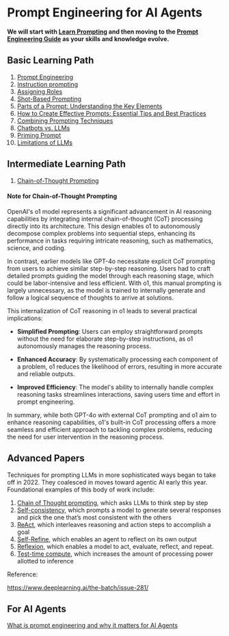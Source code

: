 # Prompt Engineering for AI Agents

**We will start with [Learn Prompting](https://learnprompting.org/docs/introduction) and then moving to the [Prompt Engineering Guide](https://www.promptingguide.ai/) as your skills and knowledge evolve.**

## Basic Learning Path

1. [Prompt Engineering](https://learnprompting.org/docs/basics/prompt_engineering)
2. [Instruction prompting](https://learnprompting.org/docs/basics/instructions)
3. [Assigning Roles](https://learnprompting.org/docs/basics/roles)
4. [Shot-Based Prompting](https://learnprompting.org/docs/basics/few_shot)
5. [Parts of a Prompt: Understanding the Key Elements](https://learnprompting.org/docs/basics/prompt_structure)
6. [How to Create Effective Prompts: Essential Tips and Best Practices](https://learnprompting.org/docs/basics/ai_prompt_tips)
7. [Combining Prompting Techniques](https://learnprompting.org/docs/basics/combining_techniques)
8. [Chatbots vs. LLMs](https://learnprompting.org/docs/basics/chatbot_basics)
9. [Priming Prompt](https://learnprompting.org/docs/basics/priming_prompt)
10. [Limitations of LLMs](https://learnprompting.org/docs/basics/pitfalls)

## Intermediate Learning Path

1. [Chain-of-Thought Prompting](https://learnprompting.org/docs/intermediate/chain_of_thought)


#### Note for Chain-of-Thought Prompting

OpenAI's o1 model represents a significant advancement in AI reasoning capabilities by integrating internal chain-of-thought (CoT) processing directly into its architecture. This design enables o1 to autonomously decompose complex problems into sequential steps, enhancing its performance in tasks requiring intricate reasoning, such as mathematics, science, and coding. 

In contrast, earlier models like GPT-4o necessitate explicit CoT prompting from users to achieve similar step-by-step reasoning. Users had to craft detailed prompts guiding the model through each reasoning stage, which could be labor-intensive and less efficient. With o1, this manual prompting is largely unnecessary, as the model is trained to internally generate and follow a logical sequence of thoughts to arrive at solutions. 

This internalization of CoT reasoning in o1 leads to several practical implications:

- **Simplified Prompting**: Users can employ straightforward prompts without the need for elaborate step-by-step instructions, as o1 autonomously manages the reasoning process. 

- **Enhanced Accuracy**: By systematically processing each component of a problem, o1 reduces the likelihood of errors, resulting in more accurate and reliable outputs. 

- **Improved Efficiency**: The model's ability to internally handle complex reasoning tasks streamlines interactions, saving users time and effort in prompt engineering. 

In summary, while both GPT-4o with external CoT prompting and o1 aim to enhance reasoning capabilities, o1's built-in CoT processing offers a more seamless and efficient approach to tackling complex problems, reducing the need for user intervention in the reasoning process.

 

## Advanced Papers

Techniques for prompting LLMs in more sophisticated ways began to take off in 2022. They coalesced in moves toward agentic AI early this year. Foundational examples of this body of work include:

1. [Chain of Thought prompting](https://arxiv.org/abs/2201.11903), which asks LLMs to think step by step
2. [Self-consistency](https://arxiv.org/abs/2203.11171), which prompts a model to generate several responses and pick the one that’s most consistent with the others
3. [ReAct](https://research.google/blog/react-synergizing-reasoning-and-acting-in-language-models/), which interleaves reasoning and action steps to accomplish a goal
4. [Self-Refine](https://arxiv.org/abs/2303.17651), which enables an agent to reflect on its own output
5. [Reflexion](https://arxiv.org/abs/2303.11366), which enables a model to act, evaluate, reflect, and repeat.
6. [Test-time compute](https://arxiv.org/abs/2408.03314), which increases the amount of processing power allotted to inference

Reference:

https://www.deeplearning.ai/the-batch/issue-281/


## For AI Agents

[What is prompt engineering and why it matters for AI Agents](https://medium.com/@alvaro_72265/what-is-prompt-engineering-and-why-it-matters-for-ai-agents-0c1537d64b14)

